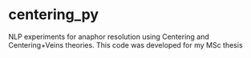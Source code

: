 centering_py
============

NLP experiments for anaphor resolution using Centering and Centering+Veins theories. This code was developed for my MSc thesis
